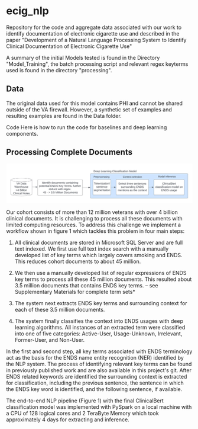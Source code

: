 # ecig_nlp
Repository for the code and aggregate data associated with our work to identify documentation of electronic cigarette use and described in the paper "Development of a Natural Language Processing System to Identify Clinical Documentation of Electronic Cigarette Use"

A summary of the initial Models tested is found in the Directory "Model_Training", the batch processing script and relevant regex keyterms used is found in the directory "processing".  

## Data

The original data used for this model contains PHI and cannot be shared outside of the VA firewall.  However, a synthetic set of examples and resulting examples are found in the Data folder.  


Code
Here is how to run the code for baselines and deep learning components.

## Processing Complete Documents

![Alt Image text](https://github.com/patrickthealba/ecig_nlp/blob/master/processing/Figure%201.jpg?raw=true "Figure 1 Processing Pipeline")


Our cohort consists of more than 12 million veterans with over 4 billion clinical documents. It is challenging to process all these documents with limited computing resources. To address this challenge we implement a workflow shown in figure 1 which tackles this problem in four main steps: 

1) All clinical documents are stored in Microsoft SQL Server and are full text indexed. We first use full text index search with a manually developed list of key terms which largely covers smoking and ENDS. This reduces cohort documents to about 45 million. 

2) We then use a manually developed list of regular expressions of ENDS key terms to process all these 45 million documents. This resulted about 3.5 million documents that contains ENDS key terms. – see Supplementary Materials for complete term sets* 

3) The system next extracts ENDS key terms and surrounding context for each of these 3.5 million documents. 

4) The system finally classifies the context into ENDS usages with deep learning algorithms. All instances of an extracted term were classified into one of five categories: Active-User, Usage-Unknown, Irrelevant, Former-User, and Non-User. 

In the first and second step, all key terms associated with ENDS terminology act as the basis for the ENDS name entity recognition (NER) identified by the NLP system. The process of identifying relevant key terms can be found in previously published work and are also available in this project's git. After ENDS related keywords are identified the surrounding context is extracted for classification, including the previous sentence, the sentence in which the ENDS key word is identified, and the following sentence, if available. 

The end-to-end NLP pipeline (Figure 1) with the final ClinicalBert classification model was implemented with PySpark on a local machine with a CPU of 128 logical cores and 2 TeraByte Memory which took approximately 4 days for extracting and inference.  
